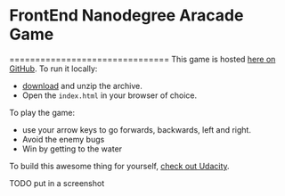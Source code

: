 # FrontEnd Nanodegree Aracade Game
===============================
This game is hosted [here on GitHub](https://princessruthie.github.io/FEND-frogger/).
To run it locally:
- [download](https://github.com/princessruthie/FEND-frogger/archive/master.zip) and unzip the archive.
- Open the `index.html` in your browser of choice.

To play the game:
- use your arrow keys to go forwards, backwards, left and right.
- Avoid the enemy bugs
- Win by getting to the water

To build this awesome thing for yourself, [check out Udacity](udacity.com).

TODO put in a screenshot
